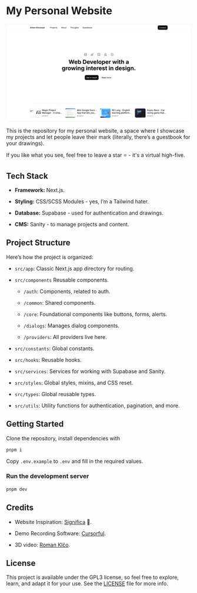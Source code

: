 # My Personal Website

![Banner](./docs/banner.png)

This is the repository for my personal website, a space where I showcase my projects and let people leave their mark (literally, there’s a guestbook for your drawings).

If you like what you see, feel free to leave a star ⭐️ - it's a virtual high-five.

## Tech Stack

- **Framework:** Next.js.

- **Styling:** CSS/SCSS Modules - yes, I’m a Tailwind hater.

- **Database:** Supabase - used for authentication and drawings.

- **CMS:** Sanity - to manage projects and content.

## Project Structure

Here’s how the project is organized:

- `src/app`: Classic Next.js app directory for routing.

- `src/components` Reusable components.
  
  - `/auth`: Components, related to auth.

  - `/common`: Shared components.

  - `/core`: Foundational components like buttons, forms, alerts.

  - `/dialogs`: Manages dialog components.

  - `/providers`: All providers live here.

- `src/constants`: Global constants.

- `src/hooks`: Reusable hooks.

- `src/services`: Services for working with Supabase and Sanity.

- `src/styles`: Global styles, mixins, and CSS reset.

- `src/types`: Global reusable types.

- `src/utils`: Utility functions for authentication, pagination, and more.

## Getting Started

Clone the repository, install dependencies with

```bash
pnpm i
```

Copy `.env.example` to `.env` and fill in the required values.

### Run the development server

```bash
pnpm dev
```

## Credits

- Website Inspiration: [Significa](https://significa.co/) 🥰.

- Demo Recording Software: [Cursorful](https://cursorful.com/).

- 3D video: [Roman Klčo](https://romanklco.com/).

## License

This project is available under the GPL3 license, so feel free to explore, learn, and adapt it for your use. See the [LICENSE](./LICENSE) file for more info.
